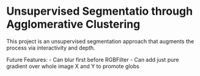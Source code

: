 # Unsupervised Segmentatio through Agglomerative Clustering

This project is an unsupervised segmentation approach that augments the process via interactivity and depth.

Future Features:
	-  Can blur first before RGBFilter
	-  Can add just pure gradient over whole image X and Y to promote globs